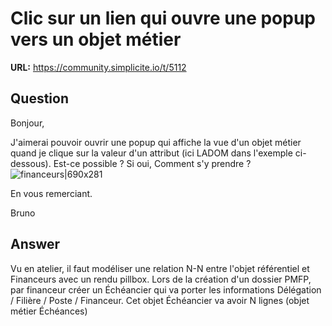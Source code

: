 # Clic sur un lien qui ouvre une popup vers un objet métier

**URL:** https://community.simplicite.io/t/5112

## Question
Bonjour,

J'aimerai pouvoir ouvrir une popup qui affiche la vue d'un objet métier quand je clique sur la valeur d'un attribut (ici LADOM dans l'exemple ci-dessous). Est-ce possible ? Si oui, Comment s'y prendre ?
![financeurs|690x281](upload://8fxTlOyrsdcIwfeuw2WJTCVpS7V.png)

En vous remerciant.

Bruno

## Answer
Vu en atelier, il faut modéliser une relation N-N entre l'objet référentiel et Financeurs avec un rendu pillbox.
Lors de la création d'un dossier PMFP, par financeur créer un Échéancier qui va porter les informations Délégation / Filière / Poste / Financeur. Cet objet Échéancier va avoir N lignes (objet métier Échéances)
